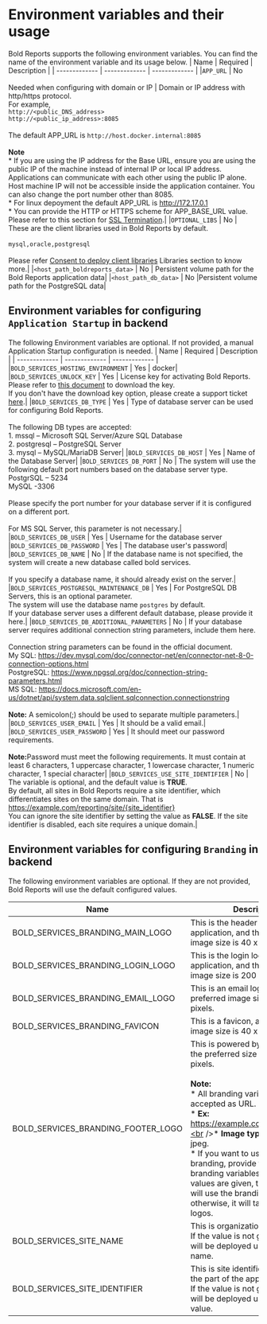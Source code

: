 # Environment variables and their usage

Bold Reports supports the following environment variables. You can find the name of the environment variable and its usage below.
| Name               | Required    | Description |
| -------------      | -------------       | ------------- |
|`APP_URL`                          | No <br /><br />Needed when configuring with domain or IP     | Domain or IP address with http/https protocol.<br />For example,<br />`http://<public_DNS_address>`<br />`http://<public_ip_address>:8085`<br /><br />The default APP_URL is `http://host.docker.internal:8085`<br /><br /><b>Note</b><br />* If you are using the IP address for the Base URL, ensure you are using the public IP of the machine instead of internal IP or local IP address. Applications can communicate with each other using the public IP alone. Host machine IP will not be accessible inside the application container. You can also change the port number other than 8085.<br />* For linux depoyment the default APP_URL is http://172.17.0.1 <br />* You can provide the HTTP or HTTPS scheme for APP_BASE_URL value.<br />Please refer to this section for [SSL Termination](ssl-termination.md).|
|`OPTIONAL_LIBS`                    | No                                                           | 	These are the client libraries used in Bold Reports by default.<br /><br />`mysql,oracle,postgresql`<br /><br />Please refer [Consent to deploy client libraries](../docs/consent-to-deploy-client-libraries.md) Libraries section to know more.|
|`<host_path_boldreports_data>`    | No                                                            | Persistent volume path for the Bold Reports application data|
|`<host_path_db_data>`     | No                                                            |Persistent volume path for the PostgreSQL data|

## Environment variables for configuring `Application Startup` in backend

The following Environment variables are optional. If not provided, a manual Application Startup configuration is needed.
| Name               | Required    | Description |
| -------------      | -------------       | ------------- |
|`BOLD_SERVICES_HOSTING_ENVIRONMENT`          | Yes         | docker|
|`BOLD_SERVICES_UNLOCK_KEY`                   | Yes         | License key for activating Bold Reports. Please refer to [this document](https://support.boldreports.com/kb/article/13271/how-do-i-get-my-offline-license-key-from-our-bold-reports-account-page) to download the key.<br />If you don't have the download key option, please create a support ticket [here](https://support.boldreports.com/support/tickets/create).|
|`BOLD_SERVICES_DB_TYPE`                      | Yes         | Type of database server can be used for configuring Bold Reports.<br /><br />The following DB types are accepted:<br />1. mssql – Microsoft SQL Server/Azure SQL Database<br />2. postgresql – PostgreSQL Server<br />3. mysql – MySQL/MariaDB Server|
|`BOLD_SERVICES_DB_HOST`                      | Yes         | Name of the Database Server|
|`BOLD_SERVICES_DB_PORT`                      | No          | 	The system will use the following default port numbers based on the database server type.<br />PostgrSQL – 5234<br />MySQL -3306<br /><br />Please specify the port number for your database server if it is configured on a different port.<br /><br />For MS SQL Server, this parameter is not necessary.|
|`BOLD_SERVICES_DB_USER`                      | Yes         | Username for the database server
|`BOLD_SERVICES_DB_PASSWORD`                  | Yes         | The database user's password|
|`BOLD_SERVICES_DB_NAME`                      | No          | If the database name is not specified, the system will create a new database called bold services.<br /><br />If you specify a database name, it should already exist on the server.|
|`BOLD_SERVICES_POSTGRESQL_MAINTENANCE_DB`    | Yes         | For PostgreSQL DB Servers, this is an optional parameter.<br />The system will use the database name `postgres` by default.<br />If your database server uses a different default database, please provide it here.|
|`BOLD_SERVICES_DB_ADDITIONAL_PARAMETERS`     | No          | If your database server requires additional connection string parameters, include them here.<br /><br />Connection string parameters can be found in the official document.<br />My SQL: https://dev.mysql.com/doc/connector-net/en/connector-net-8-0-connection-options.html<br />PostgreSQL: https://www.npgsql.org/doc/connection-string-parameters.html<br />MS SQL: https://docs.microsoft.com/en-us/dotnet/api/system.data.sqlclient.sqlconnection.connectionstring<br /><br /><b>Note:</b> A semicolon(;) should be used to separate multiple parameters.|
|`BOLD_SERVICES_USER_EMAIL`                   | Yes         | It should be a valid email.|
|`BOLD_SERVICES_USER_PASSWORD`                | Yes         | It should meet our password requirements.<br /><br /><b>Note:</b>Password must meet the following requirements. It must contain at least 6 characters, 1 uppercase character, 1 lowercase character, 1 numeric character, 1 special character|
|`BOLD_SERVICES_USE_SITE_IDENTIFIER`          | No          | 	The variable is optional, and the default value is <b>TRUE</b>.<br />By default, all sites in Bold Reports require a site identifier, which differentiates sites on the same domain. That is https://example.com/reporting/site/{site_identifier}<br />You can ignore the site identifier by setting the value as <b>FALSE</b>. If the site identifier is disabled, each site requires a unique domain.|

## Environment variables for configuring `Branding` in backend

The following environment variables are optional. If they are not provided, Bold Reports will use the default configured values.

| Name               | Description    |
| -------------      | -------------       |
| BOLD_SERVICES_BRANDING_MAIN_LOGO       | This is the header logo for the application, and the preferred image size is 40 x 40 pixels.|
| BOLD_SERVICES_BRANDING_LOGIN_LOGO      | This is the login logo for the application, and the preferred image size is 200 x 40 pixels.|
| BOLD_SERVICES_BRANDING_EMAIL_LOGO      | This is an email logo, and the preferred image size is 200 x 40 pixels.|
BOLD_SERVICES_BRANDING_FAVICON           | This is a favicon, and the preferred image size is 40 x 40 pixels.|
| BOLD_SERVICES_BRANDING_FOOTER_LOGO     | This is powered by the logo, and the preferred size is 100 x 25 pixels.<br /><br /><b>Note:</b><br />* All branding variables are accepted as URL.<br />* <b>Ex:</b> https://example.com/loginlogo.jpg.<br />* <b>Image type:</b> png, svg, jpg, jpeg.<br/>* If you want to use custom branding, provide the value for all branding variables. If all variable values are given, the application will use the branding images, otherwise, it will take the default logos.|
| BOLD_SERVICES_SITE_NAME                | This is organization name.<br/>If the value is not given, the site will be deployed using the default name.|
| BOLD_SERVICES_SITE_IDENTIFIER          | This is site identifier, and it will be the part of the application URL.<br />If the value is not given, the site will be deployed using the default value.